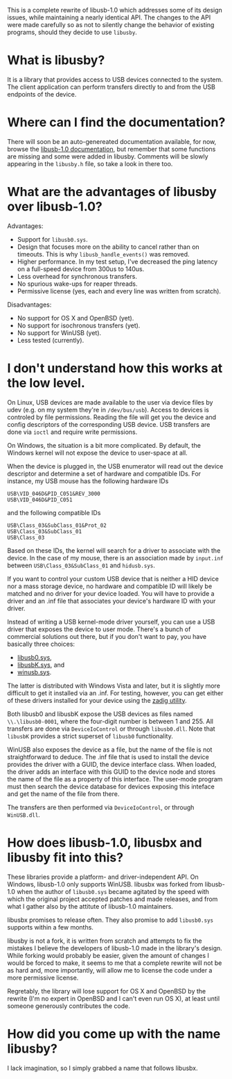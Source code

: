 This is a complete rewrite of libusb-1.0 which addresses some
of its design issues, while maintaining a nearly identical API.
The changes to the API were made carefully so as not to silently
change the behavior of existing programs, should they decide to use
`libusby`.

# What is libusby?

It is a library that provides access to USB devices connected to
the system. The client application can perform transfers directly
to and from the USB endpoints of the device.

# Where can I find the documentation?

There will soon be an auto-genereated documentation available,
for now, browse the [libusb-1.0 documentation][6], but remember that
some functions are missing and some were added in libusby.
Comments will be slowly appearing in the `libusby.h` file, so take
a look in there too.

# What are the advantages of libusby over libusb-1.0?

Advantages:

 * Support for `libusb0.sys`.
 * Design that focuses more on the ability to cancel rather than
   on timeouts. This is why `libusb_handle_events()` was removed.
 * Higher performance. In my test setup, I've decreased the ping latency
   on a full-speed device from 300us to 140us.
 * Less overhead for synchronous transfers.
 * No spurious wake-ups for reaper threads.
 * Permissive license (yes, each and every line
   was written from scratch).

Disadvantages:

 * No support for OS X and OpenBSD (yet).
 * No support for isochronous transfers (yet).
 * No support for WinUSB (yet).
 * Less tested (currently).

# I don't understand how this works at the low level.

On Linux, USB devices are made available to the user via device files
by udev (e.g. on my system they're in `/dev/bus/usb`). Access to devices
is controled by file permissions. Reading the file will get you
the device and config descriptors of the corresponding
USB device. USB transfers are done via `ioctl` and require write
permissions.

On Windows, the situation is a bit more complicated. By default,
the Windows kernel will not expose the device to user-space at all.

When the device is plugged in, the USB enumerator will read out the
device descriptor and determine a set of hardware and compatible IDs.
For instance, my USB mouse has the following hardware IDs

    USB\VID_046D&PID_C051&REV_3000
    USB\VID_046D&PID_C051

and the following compatible IDs

    USB\Class_03&SubClass_01&Prot_02
    USB\Class_03&SubClass_01
    USB\Class_03

Based on these IDs, the kernel will search for a driver to associate
with the device. In the case of my mouse, there is an association made
by `input.inf` between `USB\Class_03&SubClass_01` and `hidusb.sys`.

If you want to control your custom USB device that is neither a HID
device nor a mass storage device, no hardware and compatible ID will
likely be matched and no driver for your device loaded. You will have
to provide a driver and an .inf file that associates your device's
hardware ID with your driver.

Instead of writing a USB kernel-mode driver yourself, you can use
a USB driver that exposes the device to user mode. There's a bunch
of commercial solutions out there, but if you don't want to pay, you
have basically three choices:

  * [libusb0.sys][2],
  * [libusbK.sys][3], and
  * [winusb.sys][4].

The latter is distributed with Windows Vista and later, but it is
slightly more difficult to get it installed via an .inf. For testing,
however, you can get either of these drivers installed for your device
using the [zadig utility][5].

Both libusb0 and libusbK expose the USB devices as files named
`\\.\libusb0-0001`, where the four-digit number is between 1 and 255.
All transfers are done via `DeviceIoControl` or through `libusb0.dll`.
Note that `libusbK` provides a strict superset of `libusb0`
functionality.

WinUSB also exposes the device as a file, but the name of the file
is not straightforward to deduce. The .inf file that is used to
install the device provides the driver with a GUID, the device
interface class. When loaded, the driver adds an interface with this
GUID to the device node and stores the name of the file as a property
of this interface. The user-mode program must then search
the device database for devices exposing this inteface and get
the name of the file from there.

The transfers are then performed via `DeviceIoControl`, or through
`WinUSB.dll`.

# How does libusb-1.0, libusbx and libusby fit into this?

These libraries provide a platform- and driver-independent API.
On Windows, libusb-1.0 only supports WinUSB. libusbx was forked
from libusb-1.0 when the author of `libusb0.sys` became agitated
by the speed with which the original project accepted patches and
made releases, and from what I gather also by the attitute of
libusb-1.0 maintainers.

libusbx promises to release often. They also promise to add
`libusb0.sys` supports within a few months.

libusby is not a fork, it is written from scratch and attempts
to fix the mistakes I believe the developers of libusb-1.0 made
in the library's design. While forking would probably be easier,
given the amount of changes I would be forced to make, it seems
to me that a complete rewrite will not be as hard
and, more importantly, will allow me to license the code under
a more permissive license.

Regretably, the library will lose support for OS X and OpenBSD
by the rewrite (I'm no expert in OpenBSD and I can't even run OS X),
at least until someone generously contributes the code.

# How did you come up with the name libusby?

I lack imagination, so I simply grabbed a name that follows libusbx.

  [1]: http://www.libusb.org/wiki/libusb-1.0
  [2]: http://sourceforge.net/apps/trac/libusb-win32/wiki
  [3]: http://code.google.com/p/usb-travis/
  [4]: http://msdn.microsoft.com/en-us/library/windows/hardware/ff540196%28v=vs.85%29.aspx
  [5]: http://sourceforge.net/apps/mediawiki/libwdi/index.php?title=Main_Page
  [6]: http://libusb.sourceforge.net/api-1.0/
